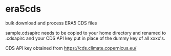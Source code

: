 # era5cds
bulk download and process ERA5 CDS files

sample.cdsapirc needs to be copied to your home directory and renamed to .cdsapirc
and your CDS API key put in place of the dummy key of all xxxx's.

CDS API key obtained from https://cds.climate.copernicus.eu/


